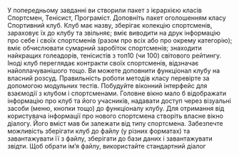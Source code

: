 У попередньому завданні ви створили пакет з ієрархією класів Спортсмен, Тенісист, 
Програміст. Доповніть пакет оголошенням класу Спортивний клуб. Клуб має назву, зберігає 
колекцію спортсменів, зараховує їх до клубу та звільняє; вміє виводити на друк інформацію 
про себе і своїх спортсменів (разом про всіх або про окрему категорію); вміє обчислювати 
сумарний заробіток спортсменів; знаходити найкращих голеадорів, тенісистів з топ10 (чи 
100) світового рейтингу. Іноді клуб переглядає контракти своїх спортсменів, відзначає 
найоплачуванішого тощо. Ви можете доповнити функціонал клубу на власний розсуд. 
Правильність роботи методів класу перевірте за допомогою модульних тестів.
Побудуйте віконний інтерфейс для взаємодії з клубом і спортсменами. Головне вікно 
мало б відображати інформацію про клуб та його учасників, надавати доступ через візуальні 
засоби (меню, кнопки тощо) до функціоналу клубу. Для отримання від користувача 
інформації про нового спортсмена створіть власне вікно діалогу. Його вміст мав би залежати 
від типу спортсмена. Забезпечте можливість зберігати клуб до файлу (у різних форматах) та 
завантажувати її з файлу, зберігати до бази даних і завантажувати звідти. Щоб обрати ім’я 
файлу, використайте стандартний діалог
